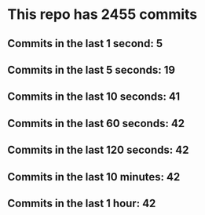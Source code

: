 # This repo has 2455 commits

## Commits in the last 1 second: 5
## Commits in the last 5 seconds: 19
## Commits in the last 10 seconds: 41
## Commits in the last 60 seconds: 42
## Commits in the last 120 seconds: 42
## Commits in the last 10 minutes: 42
## Commits in the last 1 hour: 42
